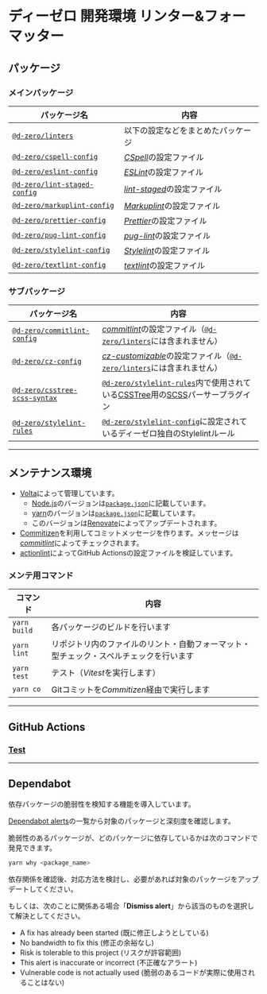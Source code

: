 # ディーゼロ 開発環境 リンター&amp;フォーマッター

## パッケージ

### メインパッケージ

| パッケージ名                                                             | 内容                                                                 |
| ------------------------------------------------------------------------ | -------------------------------------------------------------------- |
| [`@d-zero/linters`](./packages/%40d-zero/linters/)                       | 以下の設定などをまとめたパッケージ                                   |
| [`@d-zero/cspell-config`](./packages/%40d-zero/cspell-config/)           | [_CSpell_](https://cspell.org/)の設定ファイル                        |
| [`@d-zero/eslint-config`](./packages/%40d-zero/eslint-config/)           | [_ESLint_](https://eslint.org/)の設定ファイル                        |
| [`@d-zero/lint-staged-config`](./packages/%40d-zero/lint-staged-config/) | [_lint-staged_](https://github.com/okonet/lint-staged)の設定ファイル |
| [`@d-zero/markuplint-config`](./packages/%40d-zero/markuplint-config/)   | [_Markuplint_](https://markuplint.dev/)の設定ファイル                |
| [`@d-zero/prettier-config`](./packages/%40d-zero/prettier-config/)       | [_Prettier_](https://prettier.io/)の設定ファイル                     |
| [`@d-zero/pug-lint-config`](./packages/%40d-zero/pug-lint-config/)       | [_pug-lint_](https://github.com/pugjs/pug-lint)の設定ファイル        |
| [`@d-zero/stylelint-config`](./packages/%40d-zero/stylelint-config/)     | [_Stylelint_](https://stylelint.io/)の設定ファイル                   |
| [`@d-zero/textlint-config`](./packages/%40d-zero/textlint-config/)       | [_textlint_](https://textlint.github.io/)の設定ファイル              |

### サブパッケージ

| パッケージ名                                                               | 内容                                                                                                                                                                                                            |
| -------------------------------------------------------------------------- | --------------------------------------------------------------------------------------------------------------------------------------------------------------------------------------------------------------- |
| [`@d-zero/commitlint-config`](./packages/%40d-zero/commitlint-config/)     | [_commitlint_](https://commitlint.js.org/)の設定ファイル（[`@d-zero/linters`](./packages/%40d-zero/linters/)には含まれません）                                                                                  |
| [`@d-zero/cz-config`](./packages/%40d-zero/cz-config/)                     | [_cz-customizable_](https://github.com/leoforfree/cz-customizable)の設定ファイル（[`@d-zero/linters`](./packages/%40d-zero/linters/)には含まれません）                                                          |
| [`@d-zero/csstree-scss-syntax`](./packages/%40d-zero/csstree-scss-syntax/) | [`@d-zero/stylelint-rules`](./packages/%40d-zero/stylelint-rules/)内で使用されている[CSSTree](https://github.com/csstree/csstree)用の[SCSS](https://sass-lang.com/documentation/syntax/#scss)パーサープラグイン |
| [`@d-zero/stylelint-rules`](./packages/%40d-zero/stylelint-rules/)         | [`@d-zero/stylelint-config`](./packages/%40d-zero/stylelint-config/)に設定されているディーゼロ独自のStylelintルール                                                                                             |

---

## メンテナンス環境

- [Volta](https://volta.sh/)によって管理しています。
  - [Node.js](https://nodejs.org/)のバージョンは[`package.json`](./package.json)に記載しています。
  - [yarn](https://yarnpkg.com/)のバージョンは[`package.json`](./package.json)に記載しています。
  - このバージョンは[Renovate](https://www.mend.io/renovate/)によってアップデートされます。
- [Commitizen](https://github.com/commitizen/cz-cli)を利用してコミットメッセージを作ります。メッセージは[_commitlint_](https://commitlint.js.org/)によってチェックされます。
- [actionlint](https://github.com/rhysd/actionlint)によってGitHub Actionsの設定ファイルを検証しています。

### メンテ用コマンド

| コマンド     | 内容                                                                                   |
| ------------ | -------------------------------------------------------------------------------------- |
| `yarn build` | 各パッケージのビルドを行います                                                         |
| `yarn lint`  | リポジトリ内のファイルのリント・自動フォーマット・型チェック・スペルチェックを行います |
| `yarn test`  | テスト（*Vitest*を実行します）                                                         |
| `yarn co`    | Gitコミットを*Commitizen*経由で実行します                                              |

---

## GitHub Actions

### [Test](https://github.com/d-zero-dev/linters/actions/workflows/test.yml)

---

## Dependabot

依存パッケージの脆弱性を検知する機能を導入しています。

[Dependabot alerts](https://github.com/d-zero-dev/linters/security/dependabot)の一覧から対象のパッケージと深刻度を確認します。

脆弱性のあるパッケージが、どのパッケージに依存しているかは次のコマンドで発見できます。

```sh
yarn why <package_name>
```

依存関係を確認後、対応方法を検討し、必要があれば対象のパッケージをアップデートしてください。

もしくは、次のことに関係ある場合「**Dismiss alert**」から該当のものを選択して解決としてください。

- A fix has already been started (既に修正しようとしている)
- No bandwidth to fix this (修正の余裕なし)
- Risk is tolerable to this project (リスクが許容範囲)
- This alert is inaccurate or incorrect (不正確なアラート)
- Vulnerable code is not actually used (脆弱のあるコードが実際に使用されることはない)
